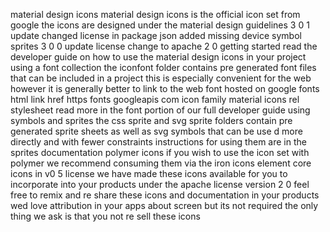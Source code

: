 material design icons material design icons is the official icon set from google the icons are designed under the material design guidelines 3 0 1 update changed license in package json added missing device symbol sprites 3 0 0 update license change to apache 2 0 getting started read the developer guide on how to use the material design icons in your project using a font collection the iconfont folder contains pre generated font files that can be included in a project this is especially convenient for the web however it is generally better to link to the web font hosted on google fonts html link href https fonts googleapis com icon family material icons rel stylesheet read more in the font portion of our full developer guide using symbols and sprites the css sprite and svg sprite folders contain pre generated sprite sheets as well as svg symbols that can be use d more directly and with fewer constraints instructions for using them are in the sprites documentation polymer icons if you wish to use the icon set with polymer we recommend consuming them via the iron icons element core icons in v0 5 license we have made these icons available for you to incorporate into your products under the apache license version 2 0 feel free to remix and re share these icons and documentation in your products wed love attribution in your apps about screen but its not required the only thing we ask is that you not re sell these icons